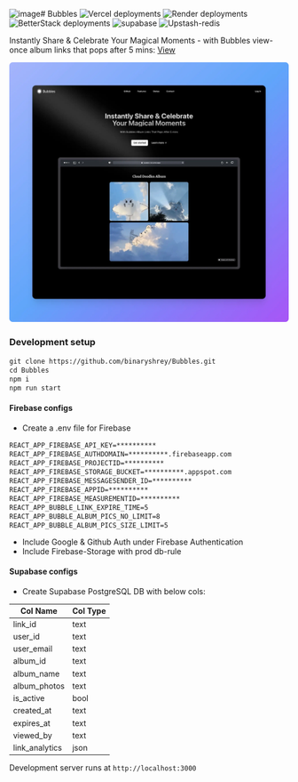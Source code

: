 <img width="2591" alt="image" src="https://github.com/user-attachments/assets/b21d40c9-0429-4ce7-a1bf-cfccce47009a"># Bubbles ![Vercel deployments](https://img.shields.io/github/deployments/binaryshrey/bubbles/production?style=flat&logo=vercel&label=vercel) ![Render deployments](https://img.shields.io/github/deployments/binaryshrey/bubbles/production?style=flat&logo=render&label=render) ![BetterStack deployments](https://img.shields.io/github/deployments/binaryshrey/bubbles/production?style=flat&logo=betterstack&label=betterstack) ![supabase](https://img.shields.io/github/deployments/binaryshrey/bubbles/production?style=flat&logo=supabase&label=supabase) ![Upstash-redis](https://img.shields.io/github/deployments/binaryshrey/bubbles/production?style=flat&logo=upstash&label=upstash) 

Instantly Share & Celebrate Your Magical Moments - with Bubbles view-once album links that pops after 5 mins: [View](https://bubbles-inc.vercel.app/)

![Banner](https://raw.githubusercontent.com/binaryshrey/Bubbles/main/src/assets/product.webp)

### Development setup

```
git clone https://github.com/binaryshrey/Bubbles.git
cd Bubbles
npm i
npm run start
```

#### Firebase configs
- Create a .env file for Firebase
```
REACT_APP_FIREBASE_API_KEY=**********
REACT_APP_FIREBASE_AUTHDOMAIN=**********.firebaseapp.com
REACT_APP_FIREBASE_PROJECTID=**********
REACT_APP_FIREBASE_STORAGE_BUCKET=**********.appspot.com
REACT_APP_FIREBASE_MESSAGESENDER_ID=**********
REACT_APP_FIREBASE_APPID=**********
REACT_APP_FIREBASE_MEASUREMENTID=**********
REACT_APP_BUBBLE_LINK_EXPIRE_TIME=5
REACT_APP_BUBBLE_ALBUM_PICS_NO_LIMIT=8
REACT_APP_BUBBLE_ALBUM_PICS_SIZE_LIMIT=5
```

- Include Google & Github Auth under Firebase Authentication
- Include Firebase-Storage with prod db-rule


#### Supabase configs
- Create Supabase PostgreSQL DB with below cols:

| Col Name   | Col Type |
| --------   | -------- |
| link_id    | text  |
| user_id    | text  |
| user_email | text  |
| album_id   | text  |
| album_name | text  |
| album_photos  | text  |
| is_active  | bool  |
| created_at | text  |
| expires_at | text  |
| viewed_by  | text  |
| link_analytics  | json  |


Development server runs at `http://localhost:3000`






